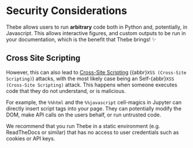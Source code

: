 # Security Considerations

Thebe allows users to run **arbitrary** code both in Python and, potentially, in Javascript.
This allows interactive figures, and custom outputs to be run in your documentation,
which is the benefit that Thebe brings! ✨

## Cross Site Scripting

However, this can also lead to
[Cross-Site Scripting](https://en.wikipedia.org/wiki/Cross-site_scripting>)
({abbr}`XSS (Cross-Site Scripting)`) attacks,
with the most likely case being an Self-{abbr}`XSS (Cross-Site Scripting)` attack.
This happens when someone executes code that they do not understand, or is malicious.

For example, the `%%html` and the `%%javascript` cell-magics in Jupyter can directly insert
script tags into your page. They can potentially modify the DOM, make API calls on the users behalf,
or run untrusted code.

We recommend that you run Thebe in a static environment (e.g. ReadTheDocs or similar)
that has no access to user credentials such as cookies or API keys.
